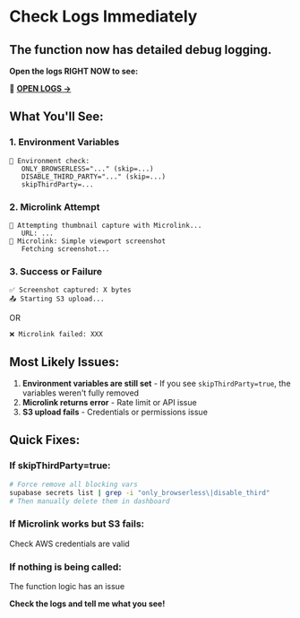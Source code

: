 # Check Logs Immediately

## The function now has detailed debug logging.

**Open the logs RIGHT NOW to see:**

🔗 **[OPEN LOGS →](https://supabase.com/dashboard/project/ewtuefzeogytgmsnkpmb/functions/generate-video-thumbnail/logs)**

## What You'll See:

### 1. Environment Variables
```
🔧 Environment check:
   ONLY_BROWSERLESS="..." (skip=...)
   DISABLE_THIRD_PARTY="..." (skip=...)
   skipThirdParty=...
```

### 2. Microlink Attempt
```
📸 Attempting thumbnail capture with Microlink...
   URL: ...
📡 Microlink: Simple viewport screenshot
   Fetching screenshot...
```

### 3. Success or Failure
```
✅ Screenshot captured: X bytes
📤 Starting S3 upload...
```
OR
```
❌ Microlink failed: XXX
```

## Most Likely Issues:

1. **Environment variables are still set** - If you see `skipThirdParty=true`, the variables weren't fully removed
2. **Microlink returns error** - Rate limit or API issue
3. **S3 upload fails** - Credentials or permissions issue

## Quick Fixes:

### If skipThirdParty=true:
```bash
# Force remove all blocking vars
supabase secrets list | grep -i "only_browserless\|disable_third"
# Then manually delete them in dashboard
```

### If Microlink works but S3 fails:
Check AWS credentials are valid

### If nothing is being called:
The function logic has an issue

**Check the logs and tell me what you see!**

